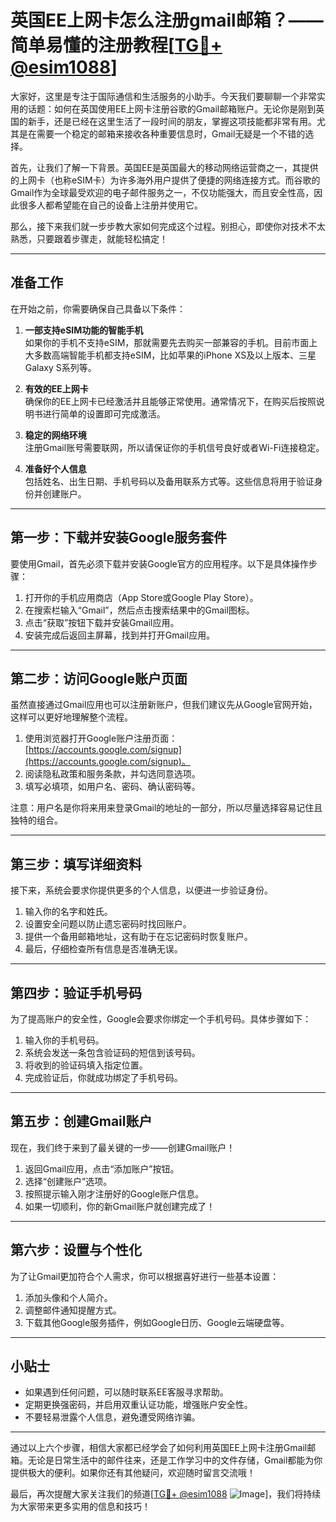 # 英国EE上网卡怎么注册gmail邮箱？——简单易懂的注册教程[[TG💪+ @esim1088](https://t.me/s/esim1088)]

大家好，这里是专注于国际通信和生活服务的小助手。今天我们要聊聊一个非常实用的话题：如何在英国使用EE上网卡注册谷歌的Gmail邮箱账户。无论你是刚到英国的新手，还是已经在这里生活了一段时间的朋友，掌握这项技能都非常有用。尤其是在需要一个稳定的邮箱来接收各种重要信息时，Gmail无疑是一个不错的选择。

首先，让我们了解一下背景。英国EE是英国最大的移动网络运营商之一，其提供的上网卡（也称eSIM卡）为许多海外用户提供了便捷的网络连接方式。而谷歌的Gmail作为全球最受欢迎的电子邮件服务之一，不仅功能强大，而且安全性高，因此很多人都希望能在自己的设备上注册并使用它。

那么，接下来我们就一步步教大家如何完成这个过程。别担心，即使你对技术不太熟悉，只要跟着步骤走，就能轻松搞定！

---

## 准备工作

在开始之前，你需要确保自己具备以下条件：

1. **一部支持eSIM功能的智能手机**  
   如果你的手机不支持eSIM，那就需要先去购买一部兼容的手机。目前市面上大多数高端智能手机都支持eSIM，比如苹果的iPhone XS及以上版本、三星Galaxy S系列等。

2. **有效的EE上网卡**  
   确保你的EE上网卡已经激活并且能够正常使用。通常情况下，在购买后按照说明书进行简单的设置即可完成激活。

3. **稳定的网络环境**  
   注册Gmail账号需要联网，所以请保证你的手机信号良好或者Wi-Fi连接稳定。

4. **准备好个人信息**  
   包括姓名、出生日期、手机号码以及备用联系方式等。这些信息将用于验证身份并创建账户。

---

## 第一步：下载并安装Google服务套件

要使用Gmail，首先必须下载并安装Google官方的应用程序。以下是具体操作步骤：

1. 打开你的手机应用商店（App Store或Google Play Store）。
2. 在搜索栏输入“Gmail”，然后点击搜索结果中的Gmail图标。
3. 点击“获取”按钮下载并安装Gmail应用。
4. 安装完成后返回主屏幕，找到并打开Gmail应用。

---

## 第二步：访问Google账户页面

虽然直接通过Gmail应用也可以注册新账户，但我们建议先从Google官网开始，这样可以更好地理解整个流程。

1. 使用浏览器打开Google账户注册页面：[https://accounts.google.com/signup](https://accounts.google.com/signup)。
2. 阅读隐私政策和服务条款，并勾选同意选项。
3. 填写必填项，如用户名、密码、确认密码等。

注意：用户名是你将来用来登录Gmail的地址的一部分，所以尽量选择容易记住且独特的组合。

---

## 第三步：填写详细资料

接下来，系统会要求你提供更多的个人信息，以便进一步验证身份。

1. 输入你的名字和姓氏。
2. 设置安全问题以防止遗忘密码时找回账户。
3. 提供一个备用邮箱地址，这有助于在忘记密码时恢复账户。
4. 最后，仔细检查所有信息是否准确无误。

---

## 第四步：验证手机号码

为了提高账户的安全性，Google会要求你绑定一个手机号码。具体步骤如下：

1. 输入你的手机号码。
2. 系统会发送一条包含验证码的短信到该号码。
3. 将收到的验证码填入指定位置。
4. 完成验证后，你就成功绑定了手机号码。

---

## 第五步：创建Gmail账户

现在，我们终于来到了最关键的一步——创建Gmail账户！

1. 返回Gmail应用，点击“添加账户”按钮。
2. 选择“创建账户”选项。
3. 按照提示输入刚才注册好的Google账户信息。
4. 如果一切顺利，你的新Gmail账户就创建完成了！

---

## 第六步：设置与个性化

为了让Gmail更加符合个人需求，你可以根据喜好进行一些基本设置：

1. 添加头像和个人简介。
2. 调整邮件通知提醒方式。
3. 下载其他Google服务插件，例如Google日历、Google云端硬盘等。

---

## 小贴士

- 如果遇到任何问题，可以随时联系EE客服寻求帮助。
- 定期更换强密码，并启用双重认证功能，增强账户安全性。
- 不要轻易泄露个人信息，避免遭受网络诈骗。

---

通过以上六个步骤，相信大家都已经学会了如何利用英国EE上网卡注册Gmail邮箱。无论是日常生活中的邮件往来，还是工作学习中的文件存储，Gmail都能为你提供极大的便利。如果你还有其他疑问，欢迎随时留言交流哦！

最后，再次提醒大家关注我们的频道[[TG💪+ @esim1088](https://t.me/s/esim1088) ![Image](https://i.postimg.cc/4NQfJmqS/Snipaste-2025-05-13-00-14-12.png)]，我们将持续为大家带来更多实用的信息和技巧！